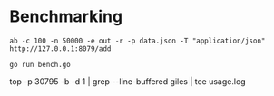 # Benchmarking

`ab -c 100 -n 50000 -e out -r -p data.json -T "application/json" http://127.0.0.1:8079/add`

`go run bench.go`

top -p 30795 -b -d 1  | grep --line-buffered giles | tee usage.log
